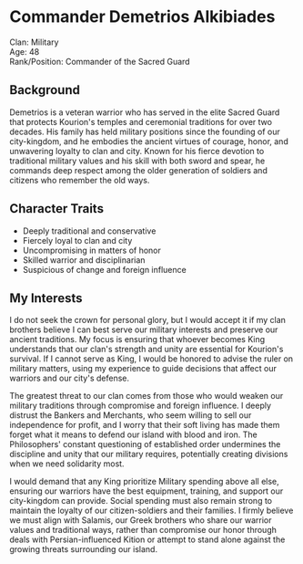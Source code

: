 # Commander Demetrios Alkibiades

Clan: Military  
Age: 48  
Rank/Position: Commander of the Sacred Guard  

## Background

Demetrios is a veteran warrior who has served in the elite Sacred Guard that protects Kourion's temples and ceremonial traditions for over two decades. His family has held military positions since the founding of our city-kingdom, and he embodies the ancient virtues of courage, honor, and unwavering loyalty to clan and city. Known for his fierce devotion to traditional military values and his skill with both sword and spear, he commands deep respect among the older generation of soldiers and citizens who remember the old ways.

## Character Traits

- Deeply traditional and conservative
- Fiercely loyal to clan and city
- Uncompromising in matters of honor
- Skilled warrior and disciplinarian
- Suspicious of change and foreign influence

## My Interests

I do not seek the crown for personal glory, but I would accept it if my clan brothers believe I can best serve our military interests and preserve our ancient traditions. My focus is ensuring that whoever becomes King understands that our clan's strength and unity are essential for Kourion's survival. If I cannot serve as King, I would be honored to advise the ruler on military matters, using my experience to guide decisions that affect our warriors and our city's defense.

The greatest threat to our clan comes from those who would weaken our military traditions through compromise and foreign influence. I deeply distrust the Bankers and Merchants, who seem willing to sell our independence for profit, and I worry that their soft living has made them forget what it means to defend our island with blood and iron. The Philosophers' constant questioning of established order undermines the discipline and unity that our military requires, potentially creating divisions when we need solidarity most.

I would demand that any King prioritize Military spending above all else, ensuring our warriors have the best equipment, training, and support our city-kingdom can provide. Social spending must also remain strong to maintain the loyalty of our citizen-soldiers and their families. I firmly believe we must align with Salamis, our Greek brothers who share our warrior values and traditional ways, rather than compromise our honor through deals with Persian-influenced Kition or attempt to stand alone against the growing threats surrounding our island. 